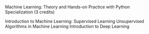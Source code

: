 Machine Learning: Theory and Hands-on Practice with Python Specialization (3 credits)

Introduction to Machine Learning: Supervised Learning
Unsupervised Algorithms in Machine Learning
Introduction to Deep Learning
